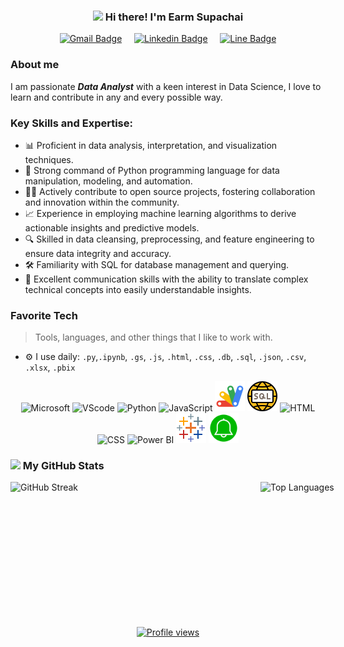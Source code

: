 <!-- Heading -->
<h3 align="center"><img src = "https://raw.githubusercontent.com/MartinHeinz/MartinHeinz/master/wave.gif" width = 30px> Hi there! I'm Earm Supachai</h3>


<!-- contact -->
<div align="center">
<p align="center">
    <a href="mailto:supachairatchakoo@gmail.com" target="_blank">
        <img src="https://img.shields.io/badge/-supachairatchakoo@gmail.com-c14438?style=flat&logo=Gmail&logoColor=white" alt="Gmail Badge"></a>
    &nbsp;&nbsp;&nbsp; <!-- เพิ่มระยะห่างระหว่างลิงก์ -->
    <a href="https://www.linkedin.com/in/supachai-ratchakoo-7b969a2a3?utm_source=share&utm_campaign=share_via&utm_content=profile&utm_medium=android_app" target="_blank">
        <img src="https://img.shields.io/badge/-SUPACHAI%20RATCHAKOO-0072b1?style=flat&logo=Linkedin&logoColor=white" alt="Linkedin Badge"></a>
    &nbsp;&nbsp;&nbsp; <!-- เพิ่มระยะห่างระหว่างลิงก์ -->
    <a href="https://line.me/ti/p/mFk6933tmb" target="_blank">
        <img src="https://img.shields.io/badge/earmearm-00C300?style=lat&logo=line&logoColor=white" alt="Line Badge"></a>
</p>
</div>


### About me
I am passionate ***Data Analyst*** with a keen interest in Data Science, I love to learn and contribute in any and every possible way.

### Key Skills and Expertise:
 <div>
<ul>
    <li>📊 Proficient in data analysis, interpretation, and visualization techniques.</li>
    <li>🐍 Strong command of Python programming language for data manipulation, modeling, and automation.</li>
    <li>👩‍💻 Actively contribute to open source projects, fostering collaboration and innovation within the community.</li>
    <li>📈 Experience in employing machine learning algorithms to derive actionable insights and predictive models.</li>
    <li>🔍 Skilled in data cleansing, preprocessing, and feature engineering to ensure data integrity and accuracy.</li>
    <li>🛠️ Familiarity with SQL for database management and querying.</li>
    <li>📝 Excellent communication skills with the ability to translate complex technical concepts into easily understandable insights.</li>
</ul>
 </div>

<!-- Skill Views -->
### Favorite Tech
 <div>

> Tools, languages, and other things that I like to work with.
- ⚙️ I use daily: `.py`,`.ipynb`, `.gs`, `.js`, `.html`, `.css`, `.db`, `.sql`, `.json`, `.csv`, `.xlsx`, `.pbix`
</div>

<!-- Skill Table -->
<div>
    <p align="center">
        <img src="https://img.icons8.com/color/48/000000/microsoft.png" width="48" height="48" alt="Microsoft" />
        <img src="https://img.icons8.com/color/48/000000/visual-studio-code-2019.png" width="48" height="48" alt="VScode" />
        <img src="https://img.icons8.com/color/48/000000/python.png" width="48" height="48" alt="Python" />
        <img src="https://img.icons8.com/color/48/000000/javascript.png" width="48" height="48" alt="JavaScript" />
        <img src="Google_Apps_Script.png" width="48" height="48" alt="Appscript" />
        <img src="SQL.png" width="48" height="48" alt="SQL" />
        <img src="https://img.icons8.com/color/48/000000/html-5.png" width="48" height="48" alt="HTML" />
        <img src="https://img.icons8.com/color/48/000000/css3.png" width="48" height="48" alt="CSS" />
        <img src="https://img.icons8.com/color/48/000000/power-bi.png" width="48" height="48" alt="Power BI" />
        <img src="Tableau.png" width="48" height="48" alt="Tableau" />
        <img src="Line_notify.png" width="48" height="48" alt="Line" />
    </p>
</div>

  
<!-- My GitHub -->
### <img src="https://i.pinimg.com/originals/65/c4/f4/65c4f452571be1261e9c623f7da488ac.gif" width="18px"> My GitHub Stats 

<div style="display: flex;">
    <img src="https://github-readme-streak-stats.herokuapp.com?user=su-pa-chai&theme=dark&hide_border=true&border_radius=14" alt="GitHub Streak"   width="400px" height="192px"/>
    <img src="https://github-readme-stats.vercel.app/api/top-langs/?username=su-pa-chai&layout=compact&theme=dark&hide_border=true&border_radius=8" alt="Top Languages"  width="400px" height="192px"/>
</div>


<!-- Profile Views -->

<div align="center" style="margin: 40px;">
  <a href="https://github.com/su-pa-chai/">
    <img width="123px" src="https://komarev.com/ghpvc/?username=su-pa-chai&label=Profile%20views&color=DE002D&style=flat" alt="Profile views" />
  </a>
</div>

<!-- THE END -->



<!--
**su-pa-chai/su-pa-chai** is a ✨ _special_ ✨ repository because its `README.md` (this file) appears on your GitHub profile.

Here are some ideas to get you started:

- 🔭 I’m currently working on ...
- 🌱 I’m currently learning ...
- 👯 I’m looking to collaborate on ...
- 🤔 I’m looking for help with ...
- 💬 Ask me about ...
- 📫 How to reach me: ...
- 😄 Pronouns: ...
- ⚡ Fun fact: ...
-->
